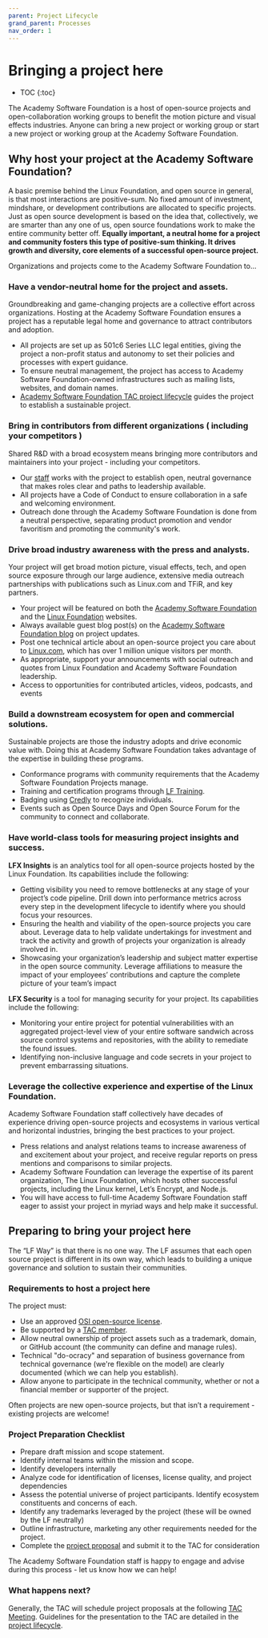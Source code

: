 ```yaml
---
parent: Project Lifecycle
grand_parent: Processes
nav_order: 1
---
```


# Bringing a project here

* TOC
{:toc}

The Academy Software Foundation is a host of open-source projects and open-collaboration working groups to benefit the motion picture and visual effects industries. Anyone can bring a new project or working group or start a new project or working group at the Academy Software Foundation.

## Why host your project at the Academy Software Foundation?

A basic premise behind the Linux Foundation, and open source in general, is that most interactions are positive-sum. No fixed amount of investment, mindshare, or development contributions are allocated to specific projects. Just as open source development is based on the idea that, collectively, we are smarter than any one of us, open source foundations work to make the entire community better off. **Equally important, a neutral home for a project and community fosters this type of positive-sum thinking. It drives growth and diversity, core elements of a successful open-source project.**

Organizations and projects come to the Academy Software Foundation to…

### Have a vendor-neutral home for the project and assets.

Groundbreaking and game-changing projects are a collective effort across organizations. Hosting at the Academy Software Foundation ensures a project has a reputable legal home and governance to attract contributors and adoption.

- All projects are set up as 501c6 Series LLC legal entities, giving the project a non-profit status and autonomy to set their policies and processes with expert guidance.
- To ensure neutral management, the project has access to Academy Software Foundation-owned infrastructures such as mailing lists, websites, and domain names.
- [Academy Software Foundation TAC project lifecycle](https://tac.aswf.io/process/lifecycle.html) guides the project to establish a sustainable project.

### Bring in contributors from different organizations ( including your competitors )

Shared R&D with a broad ecosystem means bringing more contributors and maintainers into your project - including your competitors.

- Our [staff](https://www.aswf.io/about/staff/) works with the project to establish open, neutral governance that makes roles clear and paths to leadership available.
- All projects have a Code of Conduct to ensure collaboration in a safe and welcoming environment.
- Outreach done through the Academy Software Foundation is done from a neutral perspective, separating product promotion and vendor favoritism and promoting the community's work.

### Drive broad industry awareness with the press and analysts.

Your project will get broad motion picture, visual effects, tech, and open source exposure through our large audience, extensive media outreach partnerships with publications such as Linux.com and TFiR, and key partners.

- Your project will be featured on both the [Academy Software Foundation](//aswf.io) and the [Linux Foundation](https://www.linuxfoundation.org/projects) websites.
- Always available guest blog post(s) on the [Academy Software Foundation blog](https://www.aswf.io/blog/) on project updates.
- Post one technical article about an open-source project you care about to [Linux.com](https://www.linux.com/), which has over 1 million unique visitors per month.
- As appropriate, support your announcements with social outreach and quotes from Linux Foundation and Academy Software Foundation leadership.
- Access to opportunities for contributed articles, videos, podcasts, and events

### Build a downstream ecosystem for open and commercial solutions.

Sustainable projects are those the industry adopts and drive economic value with. Doing this at Academy Software Foundation takes advantage of the expertise in building these programs.

- Conformance programs with community requirements that the Academy Software Foundation Projects manage.
- Training and certification programs through [LF Training](https://training.linuxfoundation.org/).
- Badging using [Credly](https://info.credly.com/) to recognize individuals.
- Events such as Open Source Days and Open Source Forum for the community to connect and collaborate.

### Have world-class tools for measuring project insights and success.

**LFX Insights** is an analytics tool for all open-source projects hosted by the Linux Foundation. Its capabilities include the following:

- Getting visibility you need to remove bottlenecks at any stage of your project’s code pipeline. Drill down into performance metrics across every step in the development lifecycle to identify where you should focus your resources.
- Ensuring the health and viability of the open-source projects you care about. Leverage data to help validate undertakings for investment and track the activity and growth of projects your organization is already involved in.
- Showcasing your organization’s leadership and subject matter expertise in the open source community. Leverage affiliations to measure the impact of your employees’ contributions and capture the complete picture of your team’s impact

**LFX Security** is a tool for managing security for your project. Its capabilities include the following:

- Monitoring your entire project for potential vulnerabilities with an aggregated project-level view of your entire software sandwich across source control systems and repositories, with the ability to remediate the found issues.
- Identifying non-inclusive language and code secrets in your project to prevent embarrassing situations.

### Leverage the collective experience and expertise of the Linux Foundation.

Academy Software Foundation staff collectively have decades of experience driving open-source projects and ecosystems in various vertical and horizontal industries, bringing the best practices to your project.

- Press relations and analyst relations teams to increase awareness of and excitement about your project, and receive regular reports on press mentions and comparisons to similar projects.
- Academy Software Foundation can leverage the expertise of its parent organization, The Linux Foundation, which hosts other successful projects, including the Linux kernel, Let’s Encrypt, and Node.js. 
- You will have access to full-time Academy Software Foundation staff eager to assist your project in myriad ways and help make it successful.

## Preparing to bring your project here

The “LF Way” is that there is no one way. The LF assumes that each open source project is different in its own way, which leads to building a unique governance and solution to sustain their communities.

### Requirements to host a project here

The project must:

- Use an approved [OSI open-source license](https://opensource.org/licenses).
- Be supported by a [TAC member](https://www.aswf.io/about/technical-advisory-council/).
- Allow neutral ownership of project assets such as a trademark, domain, or GitHub account (the community can define and manage rules).
- Technical "do-ocracy" and separation of business governance from technical governance (we're flexible on the model) are clearly documented (which we can help you establish).
- Allow anyone to participate in the technical community, whether or not a financial member or supporter of the project.

Often projects are new open-source projects, but that isn’t a requirement - existing projects are welcome!

### Project Preparation Checklist

- Prepare draft mission and scope statement. 
- Identify internal teams within the mission and scope. 
- Identify developers internally 
- Analyze code for identification of licenses, license quality, and project dependencies 
- Assess the potential universe of project participants. Identify ecosystem constituents and concerns of each. 
- Identify any trademarks leveraged by the project (these will be owned by the LF neutrally) 
- Outline infrastructure, marketing any other requirements needed for the project. 
- Complete the [project proposal](https://tac.aswf.io/process/proposal_template) and submit it to the TAC for consideration

The Academy Software Foundation staff is happy to engage and advise during this process - let us know how we can help!

### What happens next?

Generally, the TAC will schedule project proposals at the following [TAC Meeting](/meetings). Guidelines for the presentation to the TAC are detailed in the [project lifecycle](/process/lifecycle#tac-presentation).
